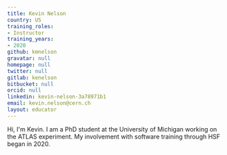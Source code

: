 ```yaml
---
title: Kevin Nelson
country: US
training_roles:
- Instructor
training_years:
- 2020
github: kmnelson
gravatar: null
homepage: null
twitter: null
gitlab: kenelson
bitbucket: null
orcid: null
linkedin: kevin-nelson-3a78971b1
email: kevin.nelson@cern.ch
layout: educator
---
```

Hi, I'm Kevin.  I am a PhD student at the University of Michigan working on the ATLAS experiment.  My involvement with software training through HSF began in 2020.